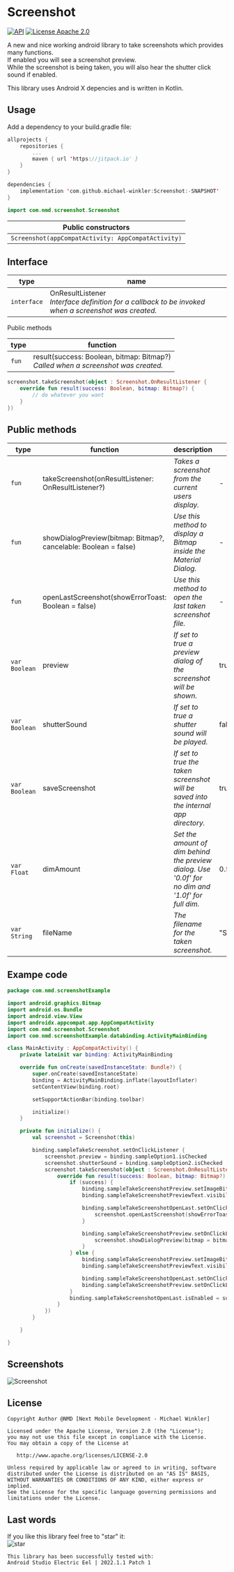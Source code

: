 # Screenshot

[![API](https://img.shields.io/badge/API-26%2B-orange.svg?style=flat)](https://android-arsenal.com/api?level=26)
[![License Apache 2.0](https://img.shields.io/badge/License-Apache%202.0-blue.svg?style=true)](http://www.apache.org/licenses/LICENSE-2.0)

A new and nice working android library to take screenshots which provides many functions.    
If enabled you will see a screenshot preview.    
While the screenshot is being taken, you will also hear the shutter click sound if enabled.

This library uses Android X depencies and is written in Kotlin.


## Usage
Add a dependency to your build.gradle file:
```kotlin
allprojects {
    repositories {
        ...
        maven { url 'https://jitpack.io' }
    }
}

dependencies {
    implementation 'com.github.michael-winkler:Screenshot:-SNAPSHOT'
}
```

```kotlin
import com.nmd.screenshot.Screenshot
```

| Public constructors |
| --- |
| `Screenshot(appCompatActivity: AppCompatActivity)` |


## Interface

| type | name |
| --- | --- |
| `interface` | OnResultListener<br>*Interface definition for a callback to be invoked when a screenshot was created.* |

Public methods

| type | function |
| --- | --- |
| `fun` | result(success: Boolean, bitmap: Bitmap?)<br>*Called when a screenshot was created.* |

```kotlin
screenshot.takeScreenshot(object : Screenshot.OnResultListener {
    override fun result(success: Boolean, bitmap: Bitmap?) {
        // do whatever you want
    }
})
```

## Public methods

| type          | function | description | default value |
|---------------| --- |----------------|------------------|
| `fun`         | takeScreenshot(onResultListener: OnResultListener?) | *Takes a screenshot from the current users display.* | - |
| `fun`         | showDialogPreview(bitmap: Bitmap?, cancelable: Boolean = false) | *Use this method to display a Bitmap inside the Material Dialog.* | - |
| `fun`         | openLastScreenshot(showErrorToast: Boolean = false) | *Use this method to open the last taken screenshot file.* | - |
| `var Boolean` | preview | *If set to true a preview dialog of the screenshot will be shown.* | true |
| `var Boolean` | shutterSound | *If set to true a shutter sound will be played.* | false |
| `var Boolean` | saveScreenshot | *If set to true the taken screenshot will be saved into the internal app directory.* | true |
| `var Float`   | dimAmount | *Set the amount of dim behind the preview dialog. Use '0.0f' for no dim and '1.0f' for full dim.* | 0.5f |
| `var String`  | fileName | *The filename for the taken screenshot.* | "Screenshot.png" |

## Exampe code

```kotlin
package com.nmd.screenshotExample

import android.graphics.Bitmap
import android.os.Bundle
import android.view.View
import androidx.appcompat.app.AppCompatActivity
import com.nmd.screenshot.Screenshot
import com.nmd.screenshotExample.databinding.ActivityMainBinding

class MainActivity : AppCompatActivity() {
    private lateinit var binding: ActivityMainBinding

    override fun onCreate(savedInstanceState: Bundle?) {
        super.onCreate(savedInstanceState)
        binding = ActivityMainBinding.inflate(layoutInflater)
        setContentView(binding.root)

        setSupportActionBar(binding.toolbar)

        initialize()
    }

    private fun initialize() {
        val screenshot = Screenshot(this)

        binding.sampleTakeScreenshot.setOnClickListener {
            screenshot.preview = binding.sampleOption1.isChecked
            screenshot.shutterSound = binding.sampleOption2.isChecked
            screenshot.takeScreenshot(object : Screenshot.OnResultListener {
                override fun result(success: Boolean, bitmap: Bitmap?) {
                    if (success) {
                        binding.sampleTakeScreenshotPreview.setImageBitmap(bitmap)
                        binding.sampleTakeScreenshotPreviewText.visibility = View.GONE

                        binding.sampleTakeScreenshotOpenLast.setOnClickListener {
                            screenshot.openLastScreenshot(showErrorToast = true)
                        }

                        binding.sampleTakeScreenshotPreview.setOnClickListener {
                            screenshot.showDialogPreview(bitmap = bitmap, cancelable = true)
                        }
                    } else {
                        binding.sampleTakeScreenshotPreview.setImageBitmap(null)
                        binding.sampleTakeScreenshotPreviewText.visibility = View.VISIBLE

                        binding.sampleTakeScreenshotOpenLast.setOnClickListener(null)
                        binding.sampleTakeScreenshotPreview.setOnClickListener(null)
                    }
                    binding.sampleTakeScreenshotOpenLast.isEnabled = success
                }
            })
        }

    }

}
```

## Screenshots
![Screenshot](https://github.com/michael-winkler/Screenshot/blob/master/Images/Screenshot.png)

## License
```
Copyright Author @NMD [Next Mobile Development - Michael Winkler]

Licensed under the Apache License, Version 2.0 (the "License");
you may not use this file except in compliance with the License.
You may obtain a copy of the License at

   http://www.apache.org/licenses/LICENSE-2.0

Unless required by applicable law or agreed to in writing, software
distributed under the License is distributed on an "AS IS" BASIS,
WITHOUT WARRANTIES OR CONDITIONS OF ANY KIND, either express or implied.
See the License for the specific language governing permissions and
limitations under the License.
```
## Last words
If you like this library feel free to "star" it:<br>
![star](https://github.com/michael-winkler/Screenshot/blob/master/Images/star.png)

```
This library has been successfully tested with:
Android Studio Electric Eel | 2022.1.1 Patch 1
```